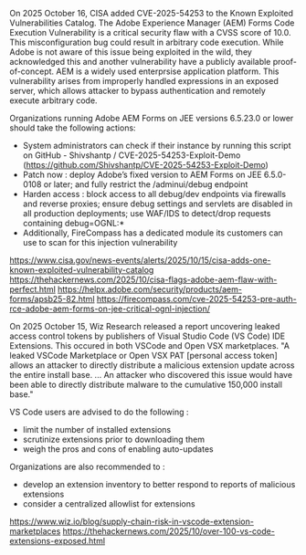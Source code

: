 

On 2025 October 16, CISA added CVE-2025-54253 to the Known Exploited Vulnerabilities Catalog. The Adobe Experience Manager (AEM) Forms Code Execution Vulnerability is a critical security flaw with a CVSS score of 10.0.
This misconfiguration bug could result in arbitrary code execution. While Adobe is not aware of this issue being exploited in the wild, they acknowledged this and another vulnerability have a publicly available proof-of-concept.
AEM is a widely used enterprsise application platform. This vulnerability arises from improperly handled expressions in an exposed server, which allows attacker to bypass authentication and remotely execute arbitrary code.

Organizations running Adobe AEM Forms on JEE versions 6.5.23.0 or lower should take the following actions:
- System administrators can check if their instance by running this script on GitHub - Shivshantp / CVE-2025-54253-Exploit-Demo (https://github.com/Shivshantp/CVE-2025-54253-Exploit-Demo)
- Patch now : deploy Adobe’s fixed version to AEM Forms on JEE 6.5.0-0108 or later; and fully restrict the /adminui/debug endpoint
- Harden access : block access to all debug/dev endpoints via firewalls and reverse proxies; ensure debug settings and servlets are disabled in all production deployments; use WAF/IDS to detect/drop requests containing debug=OGNL:*
- Additionally, FireCompass has a dedicated module its customers can use to scan for this injection vulnerability

https://www.cisa.gov/news-events/alerts/2025/10/15/cisa-adds-one-known-exploited-vulnerability-catalog
https://thehackernews.com/2025/10/cisa-flags-adobe-aem-flaw-with-perfect.html
https://helpx.adobe.com/security/products/aem-forms/apsb25-82.html
https://firecompass.com/cve-2025-54253-pre-auth-rce-adobe-aem-forms-on-jee-critical-ognl-injection/


On 2025 October 15, Wiz Research released a report uncovering leaked access control tokens by publishers of Visual Studio Code (VS Code) IDE Extensions. This occured in both VSCode and Open VSX marketplaces. "A leaked VSCode Marketplace or Open VSX PAT [personal access token] allows an attacker to directly distribute a malicious extension update across the entire install base. ... An attacker who discovered this issue would have been able to directly distribute malware to the cumulative 150,000 install base." 

VS Code users are advised to do the following :
- limit the number of installed extensions
- scrutinize extensions prior to downloading them
- weigh the pros and cons of enabling auto-updates

Organizations are also recommended to :
- develop an extension inventory to better respond to reports of malicious extensions
- consider a centralized allowlist for extensions

https://www.wiz.io/blog/supply-chain-risk-in-vscode-extension-marketplaces
https://thehackernews.com/2025/10/over-100-vs-code-extensions-exposed.html
